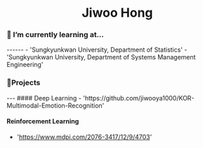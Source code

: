 <h1 align="center"> Jiwoo Hong</h1>

<h3>🌱 I’m currently learning at...</h3>
------
- 'Sungkyunkwan University, Department of Statistics'
- 'Sungkyunkwan University, Department of Systems Management Engineering'

<h3>🔭Projects</h3>
---
#### Deep Learning
- 'https://github.com/jiwooya1000/KOR-Multimodal-Emotion-Recognition'

#### Reinforcement Learning
- 'https://www.mdpi.com/2076-3417/12/9/4703'
